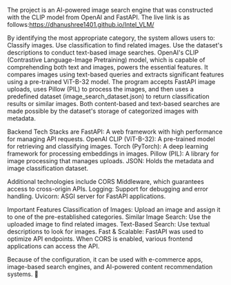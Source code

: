 The project is an AI-powered image search engine that was constructed with the CLIP model from OpenAI and FastAPI. The live link is as follows:https://dhanushree1401.github.io/Intel_VLM/

By identifying the most appropriate category, the system allows users to: Classify images. Use classification to find related images. Use the dataset's descriptions to conduct text-based image searches. OpenAI's CLIP (Contrastive Language-Image Pretraining) model, which is capable of comprehending both text and images, powers the essential features. It compares images using text-based queries and extracts significant features using a pre-trained ViT-B-32 model. The program accepts FastAPI image uploads, uses Pillow (PIL) to process the images, and then uses a predefined dataset (image_search_dataset.json) to return classification results or similar images. Both content-based and text-based searches are made possible by the dataset's storage of categorized images with metadata.

Backend Tech Stacks are FastAPI: A web framework with high performance for managing API requests. OpenAI CLIP (ViT-B-32): A pre-trained model for retrieving and classifying images. Torch (PyTorch): A deep learning framework for processing embeddings in images. Pillow (PIL): A library for image processing that manages uploads. JSON: Holds the metadata and image classification dataset.

Additional technologies include CORS Middleware, which guarantees access to cross-origin APIs. Logging: Support for debugging and error handling. Uvicorn: ASGI server for FastAPI applications.

Important Features Classification of Images: Upload an image and assign it to one of the pre-established categories. Similar Image Search: Use the uploaded image to find related images. Text-Based Search: Use textual descriptions to look for images. Fast & Scalable: FastAPI was used to optimize API endpoints. When CORS is enabled, various frontend applications can access the API.

Because of the configuration, it can be used with e-commerce apps, image-based search engines, and AI-powered content recommendation systems. 🚀

